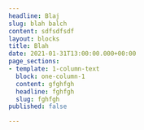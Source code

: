 ```yaml
---
headline: Blaj
slug: blah balch
content: sdfsdfsdf
layout: blocks
title: Blah
date: 2021-01-31T13:00:00.000+00:00
page_sections:
- template: 1-column-text
  block: one-column-1
  content: gfghfgh
  headline: fghfgh
  slug: fghfgh
published: false

---
```

